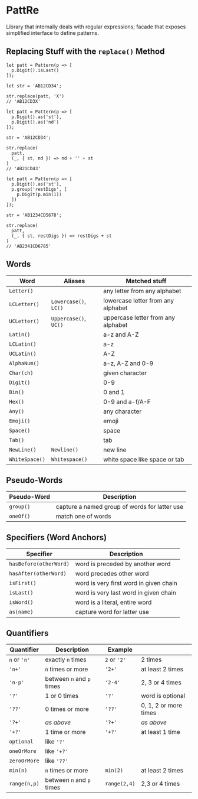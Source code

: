 # PattRe

Library that internally deals with regular expressions; facade that exposes simplified interface to define patterns.

## Replacing Stuff with the `replace()` Method

```
let patt = Pattern(p => [
  p.Digit().isLast()
]);

let str = 'AB12CD34';

str.replace(patt, 'X')
// 'AB12CD3X'
```

```
let patt = Pattern(p => [
  p.Digit().as('st'),
  p.Digit().as('nd')
]);

str = 'AB12CD34';

str.replace(
  patt,
  (_, { st, nd }) => nd + '' + st
)
// 'AB21CD43'
```

```
let patt = Pattern(p => [
  p.Digit().as('st'),
  p.group('restDigs', [
    p.Digit(p.min(1))
  ])
]);

str = 'AB1234CD5678';

str.replace(
  patt,
  (_, { st, restDigs }) => restDigs + st
)
// 'AB2341CD6785'
```

## Words

| Word | Aliases | Matched stuff |
|--|--|--|
| `Letter()` | | any letter from any alphabet |
| `LCLetter()` | `Lowercase()`, `LC()` | lowercase letter from any alphabet |
| `UCLetter()` | `Uppercase()`, `UC()` | uppercase letter from any alphabet |
| `Latin()` | | a-z and A-Z |
| `LCLatin()` | | a-z |
| `UCLatin()` | | A-Z |
| `AlphaNum()` | | a-z, A-Z and 0-9 |
| `Char(ch)` | | given character |
| `Digit()` | | 0-9 |
| `Bin()` | | 0 and 1 |
| `Hex()` | | 0-9 and a-f/A-F |
| `Any()` | | any character |
| `Emoji()` | | emoji |
| `Space()` | | space |
| `Tab()` | | tab |
| `NewLine()` | `Newline()` | new line |
| `WhiteSpace()` | `Whitespace()` | white space like space or tab |

## Pseudo-Words

| Pseudo-Word | Description |
|--|--|
| `group()` | capture a named group of words for latter use |
| `oneOf()` | match one of words |

## Specifiers (Word Anchors)

| Specifier | Description |
|--|--|
| `hasBefore(otherWord)` | word is preceded by another word |
| `hasAfter(otherWord)` | word precedes other word |
| `isFirst()` | word is very first word in given chain |
| `isLast()` | word is very last word in given chain |
| `isWord()` | word is a literal, entire word |
| `as(name)` | capture word for latter use |

## Quantifiers

| Quantifier | Description | Example | |
|--|--|--|--|
| `n` or `'n'` | exactly `n` times | `2` or `'2'` | 2 times |
| `'n+'` | `n` times or more | `'2+'` | at least 2 times |
| `'n-p'` | between `n` and `p` times | `'2-4'` | 2, 3 or 4 times |
| `'?'` | 1 or 0 times | `'?'` | word is optional |
| `'??'` | 0 times or more | `'??'` | 0, 1, 2 or more times |
| `'?+'` | _as above_ | `'?+'` | _as above_ |
| `'+?'` | 1 time or more | `'+?'` | at least 1 time |
| `optional` | like `'?'` | | |
| `oneOrMore` | like `'+?'` | | |
| `zeroOrMore` | like `'??'` | | |
| `min(n)` | `n` times or more | `min(2)` | at least 2 times |
| `range(n,p)` | between `n` and `p` times | `range(2,4)` | 2,3 or 4 times |
